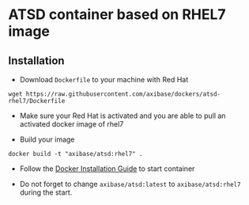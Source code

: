 # ATSD container based on RHEL7 image

## Installation

* Download ```Dockerfile``` to your machine with Red Hat

```
wget https://raw.githubusercontent.com/axibase/dockers/atsd-rhel7/Dockerfile
```

* Make sure your Red Hat is activated and you are able to pull an activated docker image of rhel7

* Build your image

```
docker build -t "axibase/atsd:rhel7" .
```

* Follow the [Docker Installation Guide](https://github.com/axibase/atsd-docs/blob/master/installation/docker.md#start-container) to start container

* Do not forget to change ```axibase/atsd:latest``` to ```axibase/atsd:rhel7``` during the start.

